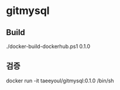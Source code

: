 # gitmysql

## Build
./docker-build-dockerhub.ps1 0.1.0

## 검증
 docker run -it taeeyoul/gitmysql:0.1.0 /bin/sh